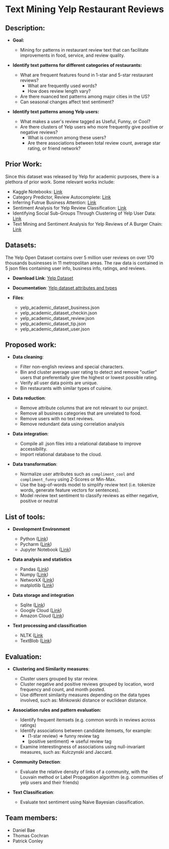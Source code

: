 # Text Mining Yelp Restaurant Reviews

## Description:

* **Goal:** 
    - Mining for patterns in restaurant review text that can facilitate improvements in food, service, and review quality.

* **Identify text patterns for different categories of restaurants:**
    - What are frequent features found in 1-star and 5-star restaurant reviews?
        - What are frequently used words?
        - How does review length vary?
    - Are there nuanced text patterns among major cities in the US?
    - Can seasonal changes affect text sentiment?

* **Identify text patterns among Yelp users:**
    - What makes a user's review tagged as Useful, Funny, or Cool?
    - Are there clusters of Yelp users who more frequently give positive or negative reviews? 
        - What is common among these users?
        - Are there associations between total review count, average star rating, or friend network?

## Prior Work:

Since this dataset was released by Yelp for academic purposes, there is a plethora of prior work. Some relevant works include:

* Kaggle Notebooks: [Link](https://www.kaggle.com/yelp-dataset/yelp-dataset/code)
* Category Predictor, Review Autocomplete: [Link](https://github.com/Yelp/dataset-examples)
* Inferring Futrue Business Attention: [Link](https://www.yelp.com/html/pdf/YelpDatasetChallengeWinner_InferringFuture.pdf)
* Sentiment Analysis for Yelp Review Classification: [Link](https://urytrayudu1.medium.com/sentiment-analysis-for-yelp-review-classification-54b65c09ff7b)
* Identifying Social Sub-Groups Through Clustering of Yelp User Data: [Link](https://rpubs.com/saraabi/yelp_clustering)
* Text Mining and Sentiment Analysis for Yelp Reviews of A Burger Chain: [Link](https://towardsdatascience.com/text-mining-and-sentiment-analysis-for-yelp-reviews-of-a-burger-chain-6d3bcfcab17b)

## Datasets:

The Yelp Open Dataset contains over 5 million user reviews on over 170 thousands businesses in 11 metropolitan areas. The raw data is contained in 5 json files containing user info, business info, ratings, and reviews.

* **Download Link**: [Yelp Dataset](https://www.yelp.com/dataset)
 
* **Documentation**: [Yelp dataset attributes and types](https://www.yelp.com/dataset/documentation/main)
    
* **Files**: 
  * yelp_academic_dataset_business.json
  * yelp_academic_dataset_checkin.json
  * yelp_academic_dataset_review.json
  * yelp_academic_dataset_tip.json
  * yelp_academic_dataset_user.json

## Proposed work:

* **Data cleaning**:
    * Filter non-english reviews and special characters.
    * Bin and cluster average user rating to detect and remove "outlier" users that preferentially give the highest or lowest possible rating.
    * Verify all user data points are unique.
    * Bin restaurants with similar types of cuisine.

* **Data reduction**: 
    * Remove attribute columns that are not relevant to our project.
    * Remove all business categories that are unrelated to food. 
    * Remove users with no text reviews.
    * Remove redundant data using correlation analysis

* **Data integration**:
    * Compile all .json files into a relational database to improve accessibility.
    * Import relational database to the cloud.

* **Data transformation**:
    * Normalize user attributes such as `compliment_cool` and `compliment_funny` using Z-Scores or Min-Max.
    * Use the bag-of-words model to simplify review text (i.e. tokenize words, generate feature vectors for sentences).
    * Model review text sentiment to classify reviews as either negative, positive or neutral

## List of tools:

* **Development Environment**
    * Python ([Link](https://www.python.org/))
    * Pycharm ([Link](https://www.jetbrains.com/pycharm/))
    * Jupyter Notebook ([Link](https://jupyter.org/))

* **Data analysis and statistics**

    * Pandas ([Link](https://pandas.pydata.org/))
    * Numpy ([Link](https://numpy.org/)) 
    * NetworkX ([Link](https://networkx.org/))
    * matplotlib ([Link](https://matplotlib.org/))

* **Data storage and integration**

    * Sqlite ([Link](https://www.sqlite.org/))
    * Google Cloud ([Link](https://cloud.google.com/))
    * Amazon Cloud ([Link](https://aws.amazon.com/))

* **Text processing and classification**

    * NLTK ([Link](https://www.nltk.org/)
    * TextBlob ([Link](https://textblob.readthedocs.io/en/dev/))

## Evaluation:

* **Clustering and Similarity measures**:
    - Cluster users grouped by star review.
    - Cluster negative and positive reviews grouped by location, word frequency and count, and month posted.
    - Use different similarity measures depending on the data types involved, such as: Minkowski distance or euclidean distance.
    
* **Association rules and pattern evaluation:**
    - Identify frequent itemsets (e.g. common words in reviews across ratings)
    - Identify associations between candidate itemsets, for example:
        - (1-star review) => funny review tag
        - (positive sentiment) => useful review tag
    - Examine interestingness of associations using null-invariant measures, such as: Kulczynski and Jaccard.
    
* **Community Detection**:
    - Evaluate the relative density of links of a community, with the Louvain method or Label Propagation algorithm (e.g. communities of yelp users and their friends)
    
* **Text Classification**:
    - Evaluate text sentiment using Naive Bayesian classification.

## Team members:
* Daniel Bae
* Thomas Cochran
* Patrick Conley

